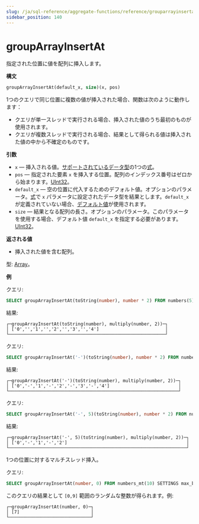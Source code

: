 ```yaml
---
slug: /ja/sql-reference/aggregate-functions/reference/grouparrayinsertat
sidebar_position: 140
---
```


# groupArrayInsertAt

指定された位置に値を配列に挿入します。

**構文**

``` sql
groupArrayInsertAt(default_x, size)(x, pos)
```

1つのクエリで同じ位置に複数の値が挿入された場合、関数は次のように動作します：

- クエリが単一スレッドで実行される場合、挿入された値のうち最初のものが使用されます。
- クエリが複数スレッドで実行される場合、結果として得られる値は挿入された値の中から不確定のものです。

**引数**

- `x` — 挿入される値。[サポートされているデータ型](../../../sql-reference/data-types/index.md)の1つの[式](../../../sql-reference/syntax.md#syntax-expressions)。
- `pos` — 指定された要素 `x` を挿入する位置。配列のインデックス番号はゼロから始まります。[UInt32](../../../sql-reference/data-types/int-uint.md#uint-ranges)。
- `default_x` — 空の位置に代入するためのデフォルト値。オプションのパラメータ。[式](../../../sql-reference/syntax.md#syntax-expressions)で `x` パラメータに設定されたデータ型を結果とします。`default_x` が定義されていない場合、[デフォルト値](../../../sql-reference/statements/create/table.md#create-default-values)が使用されます。
- `size` — 結果となる配列の長さ。オプションのパラメータ。このパラメータを使用する場合、デフォルト値 `default_x` を指定する必要があります。[UInt32](../../../sql-reference/data-types/int-uint.md#uint-ranges)。

**返される値**

- 挿入された値を含む配列。

型: [Array](../../../sql-reference/data-types/array.md#data-type-array)。

**例**

クエリ:

``` sql
SELECT groupArrayInsertAt(toString(number), number * 2) FROM numbers(5);
```

結果:

``` text
┌─groupArrayInsertAt(toString(number), multiply(number, 2))─┐
│ ['0','','1','','2','','3','','4']                         │
└───────────────────────────────────────────────────────────┘
```

クエリ:

``` sql
SELECT groupArrayInsertAt('-')(toString(number), number * 2) FROM numbers(5);
```

結果:

``` text
┌─groupArrayInsertAt('-')(toString(number), multiply(number, 2))─┐
│ ['0','-','1','-','2','-','3','-','4']                          │
└────────────────────────────────────────────────────────────────┘
```

クエリ:

``` sql
SELECT groupArrayInsertAt('-', 5)(toString(number), number * 2) FROM numbers(5);
```

結果:

``` text
┌─groupArrayInsertAt('-', 5)(toString(number), multiply(number, 2))─┐
│ ['0','-','1','-','2']                                             │
└───────────────────────────────────────────────────────────────────┘
```

1つの位置に対するマルチスレッド挿入。

クエリ:

``` sql
SELECT groupArrayInsertAt(number, 0) FROM numbers_mt(10) SETTINGS max_block_size = 1;
```

このクエリの結果として `[0,9]` 範囲のランダムな整数が得られます。例:

``` text
┌─groupArrayInsertAt(number, 0)─┐
│ [7]                           │
└───────────────────────────────┘
```
